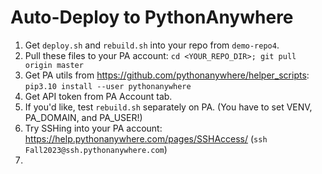 # Auto-Deploy to PythonAnywhere

1. Get `deploy.sh` and `rebuild.sh` into your repo from `demo-repo4`.
1. Pull these files to your PA account: `cd <YOUR_REPO_DIR>; git pull origin master`
1. Get PA utils from https://github.com/pythonanywhere/helper_scripts: `pip3.10 install --user pythonanywhere`
1. Get API token from PA Account tab.
1. If you'd like, test `rebuild.sh` separately on PA. (You have to set VENV, PA_DOMAIN, and PA_USER!)
1. Try SSHing into your PA account: https://help.pythonanywhere.com/pages/SSHAccess/ (`ssh Fall2023@ssh.pythonanywhere.com`)
1. 
